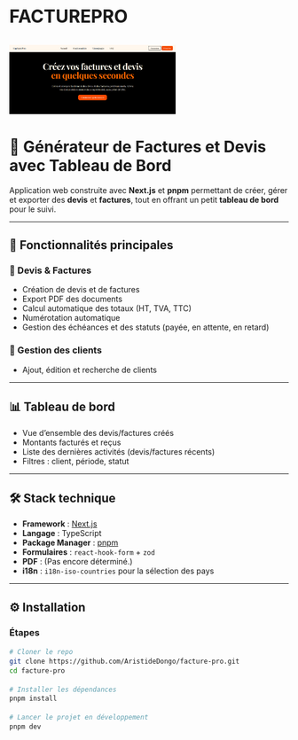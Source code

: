 <p style="font-size: 32px; font-weight: bold;">FACTUREPRO</p>
<img src="/public/FactureProCapture.png" alt="Description de l'image" width="300" />

# 🧾 Générateur de Factures et Devis avec Tableau de Bord

Application web construite avec **Next.js** et **pnpm** permettant de créer, gérer et exporter des **devis** et **factures**, tout en offrant un petit **tableau de bord** pour le suivi.

---

## 🚀 Fonctionnalités principales

### 📄 Devis & Factures
- Création de devis et de factures
- Export PDF des documents
- Calcul automatique des totaux (HT, TVA, TTC)
- Numérotation automatique
- Gestion des échéances et des statuts (payée, en attente, en retard)

### 👥 Gestion des clients
- Ajout, édition et recherche de clients

---

## 📊 Tableau de bord

- Vue d’ensemble des devis/factures créés
- Montants facturés et reçus
- Liste des dernières activités (devis/factures récents)
- Filtres : client, période, statut

---

## 🛠️ Stack technique

- **Framework** : [Next.js](https://nextjs.org/)
- **Langage** : TypeScript
- **Package Manager** : [pnpm](https://pnpm.io/)
- **Formulaires** : `react-hook-form` + `zod`
- **PDF** : (Pas encore déterminé.)
- **i18n** : `i18n-iso-countries` pour la sélection des pays

---

## ⚙️ Installation

### Étapes

```bash
# Cloner le repo
git clone https://github.com/AristideDongo/facture-pro.git
cd facture-pro

# Installer les dépendances
pnpm install

# Lancer le projet en développement
pnpm dev
